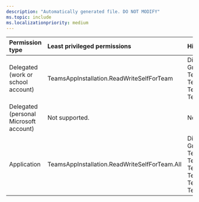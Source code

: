 ```yaml
---
description: "Automatically generated file. DO NOT MODIFY"
ms.topic: include
ms.localizationpriority: medium
---
```


|Permission type|Least privileged permissions|Higher privileged permissions|
|:---|:---|:---|
|Delegated (work or school account)|TeamsAppInstallation.ReadWriteSelfForTeam|Directory.ReadWrite.All, Directory.ReadWrite.All, Group.ReadWrite.All, Group.ReadWrite.All, TeamsAppInstallation.ReadWriteAndConsentSelfForTeam, TeamsAppInstallation.ReadWriteAndConsentSelfForTeam, TeamsAppInstallation.ReadWriteForTeam, TeamsAppInstallation.ReadWriteForTeam|
|Delegated (personal Microsoft account)|Not supported.|Not supported.|
|Application|TeamsAppInstallation.ReadWriteSelfForTeam.All|Directory.ReadWrite.All, Directory.ReadWrite.All, Group.ReadWrite.All, Group.ReadWrite.All, TeamsAppInstallation.ReadWriteAndConsentForTeam.All, TeamsAppInstallation.ReadWriteAndConsentForTeam.All, TeamsAppInstallation.ReadWriteAndConsentSelfForTeam.All, TeamsAppInstallation.ReadWriteAndConsentSelfForTeam.All, TeamsAppInstallation.ReadWriteForTeam.All, TeamsAppInstallation.ReadWriteForTeam.All|

